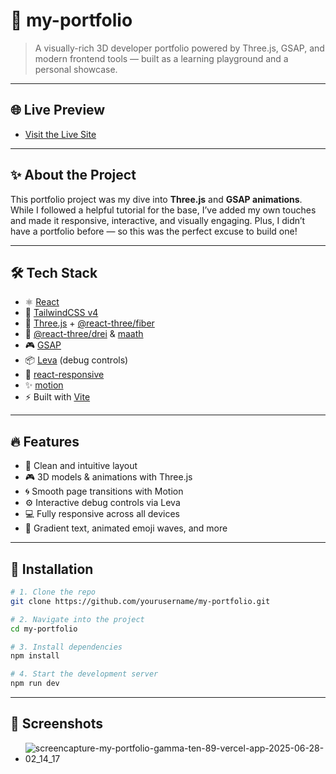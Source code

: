 # 🚀 my-portfolio

> A visually-rich 3D developer portfolio powered by Three.js, GSAP, and modern frontend tools — built as a learning playground and a personal showcase.

---

## 🌐 Live Preview

- [Visit the Live Site](https://yamin-haqani-portfolio.vercel.app/)
  
---

## ✨ About the Project

This portfolio project was my dive into **Three.js** and **GSAP animations**. While I followed a helpful tutorial for the base, I’ve added my own touches and made it responsive, interactive, and visually engaging. Plus, I didn’t have a portfolio before — so this was the perfect excuse to build one!

---

## 🛠 Tech Stack

- ⚛️ [React](https://reactjs.org/)
- 🎨 [TailwindCSS v4](https://tailwindcss.com/)
- 🧱 [Three.js](https://threejs.org/) + [@react-three/fiber](https://docs.pmnd.rs/react-three-fiber)
- 🧩 [@react-three/drei](https://github.com/pmndrs/drei) & [maath](https://github.com/pmndrs/maath)
- 🎮 [GSAP](https://gsap.com/)
- 📦 [Leva](https://github.com/pmndrs/leva) (debug controls)
- 📱 [react-responsive](https://github.com/contra/react-responsive)
- ✨ [motion](https://motion.dev/)
- ⚡ Built with [Vite](https://vitejs.dev/)

---

## 🔥 Features

- 🧠 Clean and intuitive layout
- 🎮 3D models & animations with Three.js
- 🌀 Smooth page transitions with Motion
- ⚙️ Interactive debug controls via Leva
- 💻 Fully responsive across all devices
- 🌈 Gradient text, animated emoji waves, and more

---

## 🚧 Installation

```bash
# 1. Clone the repo
git clone https://github.com/yourusername/my-portfolio.git

# 2. Navigate into the project
cd my-portfolio

# 3. Install dependencies
npm install

# 4. Start the development server
npm run dev
```
---

## 📸 Screenshots
- ![screencapture-my-portfolio-gamma-ten-89-vercel-app-2025-06-28-02_14_17](https://github.com/user-attachments/assets/3d9143b9-9c3a-4e22-b3eb-a7a0cf352f81)


